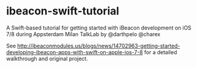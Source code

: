ibeacon-swift-tutorial
======================

A Swift-based tutorial for getting started with iBeacon development on iOS 7/8 during Appsterdam Milan TalkLab by @darthpelo @charex

See http://ibeaconmodules.us/blogs/news/14702963-getting-started-developing-ibeacon-apps-with-swift-on-apple-ios-7-8 for a detailed walkthrough and original project.
